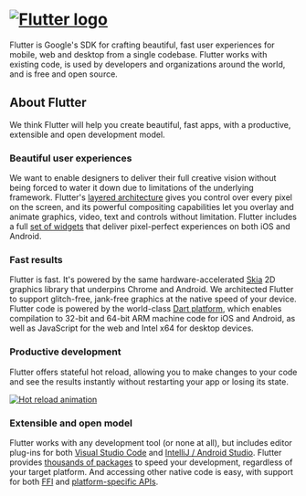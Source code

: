 # [![Flutter logo][]][flutter.dev]

Flutter is Google's SDK for crafting beautiful, fast user experiences for
mobile, web and desktop from a single codebase. Flutter works with existing
code, is used by developers and organizations around the world, and is free
and open source.

## About Flutter

We think Flutter will help you create beautiful, fast apps, with a productive,
extensible and open development model.

### Beautiful user experiences

We want to enable designers to deliver their full creative vision without being
forced to water it down due to limitations of the underlying framework.
Flutter's [layered architecture] gives you control over every pixel on the
screen, and its powerful compositing capabilities let you overlay and animate
graphics, video, text and controls without limitation. Flutter includes a full
[set of widgets][widget catalog] that deliver pixel-perfect experiences on both
iOS and Android.

### Fast results

Flutter is fast. It's powered by the same hardware-accelerated [Skia] 2D
graphics library that underpins Chrome and Android. We architected Flutter to
support glitch-free, jank-free graphics at the native speed of your device.
Flutter code is powered by the world-class [Dart platform], which enables
compilation to 32-bit and 64-bit ARM machine code for iOS and Android, as well
as JavaScript for the web and Intel x64 for desktop devices.

### Productive development

Flutter offers stateful hot reload, allowing you to make changes to your code
and see the results instantly without restarting your app or losing its state.

[![Hot reload animation][]][hot reload]

### Extensible and open model

Flutter works with any development tool (or none at all), but includes editor
plug-ins for both [Visual Studio Code] and [IntelliJ / Android Studio]. Flutter
provides [thousands of packages][flutter packages] to speed your development,
regardless of your target platform. And accessing other native code is easy,
with support for both [FFI] and [platform-specific APIs][platform channels].

[flutter logo]: https://raw.githubusercontent.com/flutter/website/master/src/_assets/image/flutter-lockup.png
[flutter.dev]: https://flutter.dev
[build status - cirrus]: https://api.cirrus-ci.com/github/flutter/flutter.svg
[build status]: https://cirrus-ci.com/github/flutter/flutter/master
[gitter channel]: https://badges.gitter.im/flutter/flutter.svg
[gitter badge]: https://gitter.im/flutter/flutter?utm_source=badge&utm_medium=badge&utm_campaign=pr-badge&utm_content=badge
[twitter handle]: https://img.shields.io/twitter/follow/flutterdev.svg?style=social&label=Follow
[twitter badge]: https://twitter.com/intent/follow?screen_name=flutterdev
[layered architecture]: https://flutter.dev/docs/resources/inside-flutter
[widget catalog]: https://flutter.dev/widgets/
[reflectly hero image]: https://github.com/flutter/website/blob/master/src/images/homepage/reflectly-hero-600px.png
[skia]: https://skia.org/
[dart platform]: https://dart.dev/
[dart platform diagram]: https://github.com/flutter/website/blob/master/src/images/homepage/dart-diagram-small.png
[hot reload animation]: https://raw.githubusercontent.com/flutter/website/master/src/_assets/image/tools/android-studio/hot-reload.gif
[hot reload]: https://flutter.dev/docs/development/tools/hot-reload
[visual studio code]: https://marketplace.visualstudio.com/items?itemName=Dart-Code.flutter
[intellij / android studio]: https://plugins.jetbrains.com/plugin/9212-flutter
[flutter packages]: https://pub.dev/flutter
[ffi]: https://flutter.dev/docs/development/platform-integration/c-interop
[platform channels]: https://flutter.dev/docs/development/platform-integration/platform-channels
[interop example]: https://github.com/flutter/flutter/tree/master/examples/platform_channel
